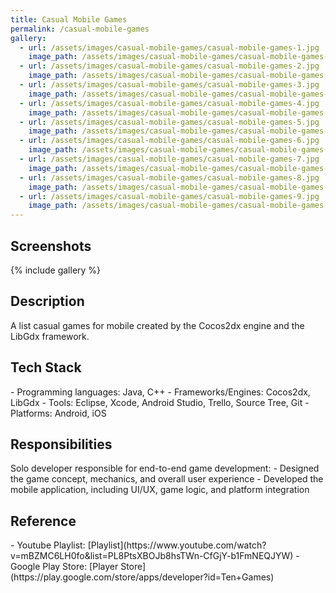```yaml
---
title: Casual Mobile Games
permalink: /casual-mobile-games
gallery:
  - url: /assets/images/casual-mobile-games/casual-mobile-games-1.jpg
    image_path: /assets/images/casual-mobile-games/casual-mobile-games-1.jpg
  - url: /assets/images/casual-mobile-games/casual-mobile-games-2.jpg
    image_path: /assets/images/casual-mobile-games/casual-mobile-games-2.jpg
  - url: /assets/images/casual-mobile-games/casual-mobile-games-3.jpg
    image_path: /assets/images/casual-mobile-games/casual-mobile-games-3.jpg
  - url: /assets/images/casual-mobile-games/casual-mobile-games-4.jpg
    image_path: /assets/images/casual-mobile-games/casual-mobile-games-4.jpg
  - url: /assets/images/casual-mobile-games/casual-mobile-games-5.jpg
    image_path: /assets/images/casual-mobile-games/casual-mobile-games-5.jpg
  - url: /assets/images/casual-mobile-games/casual-mobile-games-6.jpg
    image_path: /assets/images/casual-mobile-games/casual-mobile-games-6.jpg
  - url: /assets/images/casual-mobile-games/casual-mobile-games-7.jpg
    image_path: /assets/images/casual-mobile-games/casual-mobile-games-7.jpg
  - url: /assets/images/casual-mobile-games/casual-mobile-games-8.jpg
    image_path: /assets/images/casual-mobile-games/casual-mobile-games-8.jpg
  - url: /assets/images/casual-mobile-games/casual-mobile-games-9.jpg
    image_path: /assets/images/casual-mobile-games/casual-mobile-games-9.jpg    
---
```


<h2>Screenshots</h2>
{% include gallery %}

<h2>Description</h2>
A list casual games for mobile created by the Cocos2dx engine and the LibGdx framework.

<h2>Tech Stack</h2>
- Programming languages: Java, C++
- Frameworks/Engines: Cocos2dx, LibGdx
- Tools: Eclipse, Xcode, Android Studio, Trello, Source Tree, Git
- Platforms: Android, iOS

<h2>Responsibilities</h2>
Solo developer responsible for end-to-end game development:  
- Designed the game concept, mechanics, and overall user experience  
- Developed the mobile application, including UI/UX, game logic, and platform integration

<h2>Reference</h2>
- Youtube Playlist: [Playlist](https://www.youtube.com/watch?v=mBZMC6LH0fo&list=PL8PtsXBOJb8hsTWn-CfGjY-b1FmNEQJYW)
- Google Play Store: [Player Store](https://play.google.com/store/apps/developer?id=Ten+Games)
